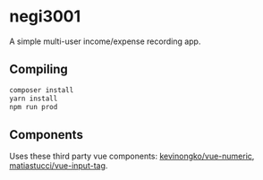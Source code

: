 # negi3001

A simple multi-user income/expense recording app.

## Compiling
```sh
composer install
yarn install
npm run prod
```

## Components
Uses these third party vue components:
[kevinongko/vue-numeric](https://github.com/kevinongko/vue-numeric/), [matiastucci/vue-input-tag](https://github.com/matiastucci/vue-input-tag).
